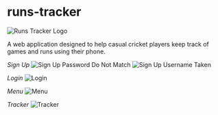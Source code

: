 # runs-tracker

![Runs Tracker Logo](https://i.imgur.com/pCUSqKh.png)

A web application designed to help casual cricket players keep track of games and runs using their phone.

*Sign Up*
![Sign Up Password Do Not Match](https://i.imgur.com/wx6naur.jpg)
![Sign Up Username Taken](https://i.imgur.com/8tisats.jpg)

*Login*
![Login](https://i.imgur.com/msoiwdh.jpg)

*Menu*
![Menu](https://i.imgur.com/DrKM97w.jpg)

*Tracker*
![Tracker](https://i.imgur.com/4y4Z0yA.jpg)


